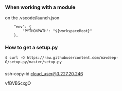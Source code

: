 

### When working with a module 

on the .vscode/launch.json
```
    "env": {
        "PYTHONPATH": "${workspaceRoot}"
    },
```

### How to get a setup.py 

```
$ curl -O https://raw.githubusercontent.com/navdeep-G/setup.py/master/setup.py
```

### 
ssh-copy-id cloud_user@3.227.20.246

vfBVBScxgO